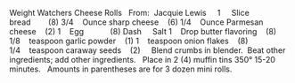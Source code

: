 Weight Watchers Cheese Rolls
 
From:  Jacquie Lewis
 
 
1     Slice bread        (8)
3/4    Ounce sharp cheese    (6)
1/4    Ounce Parmesan cheese    (2)
1    Egg            (8)
Dash     Salt
1    Drop butter flavoring    (8)
1/8    teaspoon garlic powder    (1)
1    teaspoon onion flakes    (8)
1/4    teaspoon caraway seeds    (2)
 
 
Blend crumbs in blender.  Beat other ingredients; add other ingredients.  
Place in 2 (4) muffin tins 350° 15-20 minutes.
 
Amounts in parentheses are for 3 dozen mini rolls.
 
